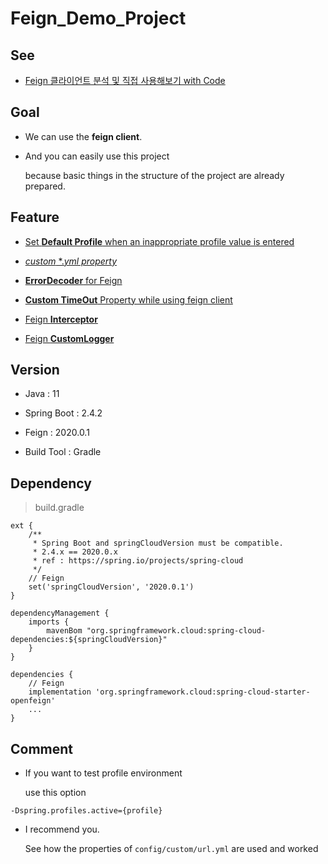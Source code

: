 # Feign_Demo_Project

## See

* [Feign 클라이언트 분석 및 직접 사용해보기 with Code](https://goodgid.github.io/Analyzing-the-Feign-Client-and-Use/)


## Goal

* We can use the **feign client**.

* And you can easily use this project

  because basic things in the structure of the project are already prepared.



## Feature

* [Set **Default Profile** when an inappropriate profile value is entered](https://goodgid.github.io/Analyzing-the-Feign-Client-and-Use/#profile-%EC%84%A4%EC%A0%95)
  
* [*custom* *.*yml property*](https://goodgid.github.io/Analyzing-the-Feign-Client-and-Use/#custom-yml-%EC%82%AC%EC%9A%A9)
    
* [**ErrorDecoder** for Feign](https://goodgid.github.io/Analyzing-the-Feign-Client-and-Use/#errordecoder-%EC%82%AC%EC%9A%A9)
  
* [**Custom TimeOut** Property while using feign client](https://goodgid.github.io/Analyzing-the-Feign-Client-and-Use/#connectionread-timeout-%EC%84%A4%EC%A0%95)

* [Feign **Interceptor**](https://goodgid.github.io/Analyzing-the-Feign-Client-and-Use/#feign-interceptor)

* [Feign **CustomLogger**](https://goodgid.github.io/Analyzing-the-Feign-Client-and-Use/#feign-customlogger)



## Version

* Java : 11

* Spring Boot : 2.4.2

* Feign : 2020.0.1

* Build Tool : Gradle



## Dependency

> build.gradle

```
ext {
    /**
     * Spring Boot and springCloudVersion must be compatible.
     * 2.4.x == 2020.0.x
     * ref : https://spring.io/projects/spring-cloud
     */
    // Feign
    set('springCloudVersion', '2020.0.1')
}

dependencyManagement {
    imports {
        mavenBom "org.springframework.cloud:spring-cloud-dependencies:${springCloudVersion}"
    }
}

dependencies {
    // Feign
    implementation 'org.springframework.cloud:spring-cloud-starter-openfeign'
    ...
}
```



## Comment

* If you want to test profile environment

  use this option

```
-Dspring.profiles.active={profile}
```



* I recommend you. 

  See how the properties of `config/custom/url.yml` are used and worked
  
  
